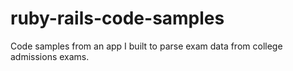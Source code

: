 # ruby-rails-code-samples
Code samples from an app I built to parse exam data from college admissions exams.
